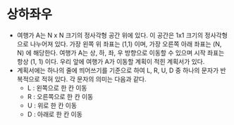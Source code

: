 # 상하좌우

- 여행가 A는 N x N 크기의 정사각형 공간 위에 있다. 이 공간은 1x1 크기의 정사각형으로 나누어져 있다. 가장 왼쪽 위 좌표는 (1,1) 이며, 가장 오른쪽 아래 좌표는 (N, N) 에 해당한다. 여행가 A는 상, 하, 좌, 우 방향으로 이동할 수 있으며 시작 좌표는 항상 (1, 1) 이다. 우리 앞에 여행가 A가 이동할 계획이 적힌 계획서가 있다.
- 계획서에는 하나의 줄에 띄어쓰기를 기준으로 하여 L, R, U, D 중 하나의 문자가 반복적으로 적혀 있다. 각 문자의 의미는 다음과 같다.
  - L : 왼쪽으로 한 칸 이동
  - R : 오른쪽으로 한 칸 이동
  - U : 위로 한 칸 이동
  - D : 아래로 한 칸 이동